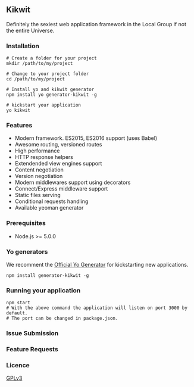 ## Kikwit

Definitely the sexiest web application framework in the Local Group if not the entire Universe. 

### Installation
```
# Create a folder for your project
mkdir /path/to/my/project

# Change to your project folder
cd /path/to/my/project

# Install yo and kikwit generator
npm install yo generator-kikwit -g

# kickstart your application
yo kikwit
```

### Features
* Modern framework. ES2015, ES2016 support (uses Babel)
* Awesome routing, versioned routes
* High performance
* HTTP response helpers
* Extendended view engines support
* Content negotiation
* Version negotiation
* Modern middlewares support using decorators
* Connect/Express middleware support
* Static files serving
* Conditional requests handling
* Available yeoman generator

### Prerequisites
* Node.js >= 5.0.0

### Yo generators
We recomment the [Official Yo Generator](https://github.com/kikwit/generator-kikwit) for kickstarting new applications.

```
npm install generator-kikwit -g
```

### Running your application
```
npm start 
# With the above command the application will listen on port 3000 by default. 
# The port can be changed in package.json.
```

### Issue Submission


### Feature Requests


### Licence
[GPLv3](http://www.gnu.org/licenses/gpl-3.0.en.html)
